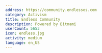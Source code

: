 ```yaml
---
address: https://community.endlessos.com
category: Activism
title: Endless Community
description: Powered by Bitnami
userCount: 5653
icon: endless.jpg
activity: medium
language: en_US
---
```

